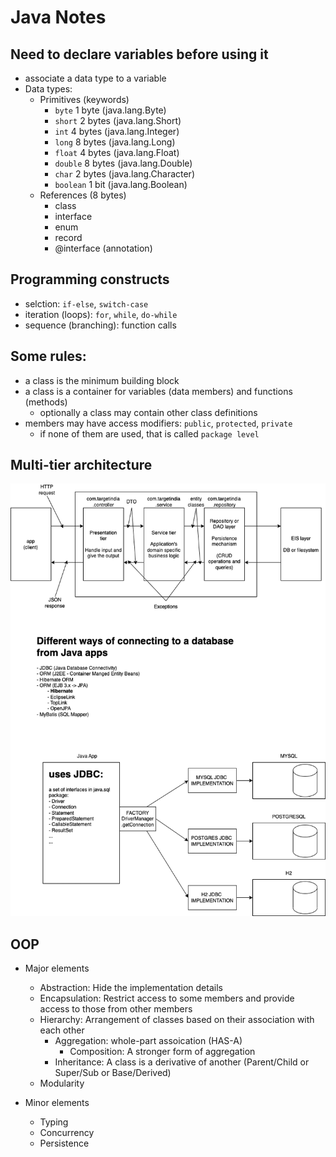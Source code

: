 # Java Notes

## Need to declare variables before using it

- associate a data type to a variable
- Data types:
  - Primitives (keywords)
    - `byte` 1 byte (java.lang.Byte)
    - `short` 2 bytes (java.lang.Short)
    - `int` 4 bytes (java.lang.Integer)
    - `long` 8 bytes (java.lang.Long)
    - `float` 4 bytes (java.lang.Float)
    - `double` 8 bytes (java.lang.Double)
    - `char` 2 bytes (java.lang.Character)
    - `boolean` 1 bit (java.lang.Boolean)
  - References (8 bytes)
    - class
    - interface
    - enum
    - record
    - @interface (annotation)

## Programming constructs

- selction: `if-else`, `switch-case`
- iteration (loops): `for`, `while`, `do-while`
- sequence (branching): function calls

## Some rules:

- a class is the minimum building block
- a class is a container for variables (data members) and functions (methods)
  - optionally a class may contain other class definitions
- members may have access modifiers: `public`, `protected`, `private`
  - if none of them are used, that is called `package level`

## Multi-tier architecture

![Multi-tier architecture](./conepts.dio.png)

## OOP

- Major elements

  - Abstraction: Hide the implementation details
  - Encapsulation: Restrict access to some members and provide access to those from other members
  - Hierarchy: Arrangement of classes based on their association with each other
    - Aggregation: whole-part assoication (HAS-A)
      - Composition: A stronger form of aggregation
    - Inheritance: A class is a derivative of another (Parent/Child or Super/Sub or Base/Derived)
  - Modularity

- Minor elements
  - Typing
  - Concurrency
  - Persistence
